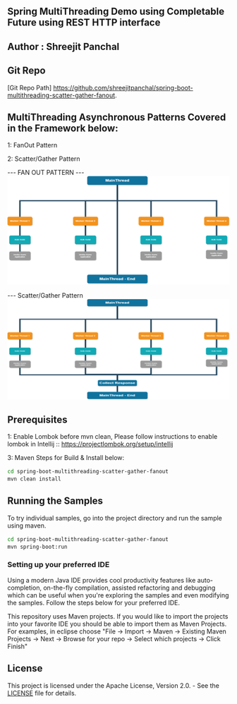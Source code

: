 ## Spring MultiThreading Demo using Completable Future using REST HTTP interface

## Author : Shreejit Panchal

## Git Repo
[Git Repo Path] https://github.com/shreejitpanchal/spring-boot-multithreading-scatter-gather-fanout.


## MultiThreading Asynchronous Patterns Covered in the Framework below:
1: FanOut Pattern 

2: Scatter/Gather Pattern

--- FAN OUT PATTERN ---
![fanout.png](resources/fanout.png)


--- Scatter/Gather Pattern
![scattergather.png](resources/scattergather.png)

## Prerequisites
1: Enable Lombok before mvn clean, Please follow instructions to enable lombok in Intellij :: 
https://projectlombok.org/setup/intellij 

3: Maven Steps for Build & Install below:
``` bash
cd spring-boot-multithreading-scatter-gather-fanout
mvn clean install
```

## Running the Samples

To try individual samples, go into the project directory and run the sample using maven.

``` bash
cd spring-boot-multithreading-scatter-gather-fanout
mvn spring-boot:run
```

### Setting up your preferred IDE

Using a modern Java IDE provides cool productivity features like auto-completion, on-the-fly compilation, assisted refactoring and debugging which can be useful when you're exploring the samples and even modifying the samples. Follow the steps below for your preferred IDE.

This repository uses Maven projects. If you would like to import the projects into your favorite IDE you should be able to import them as Maven Projects. For examples, in eclipse choose "File -> Import -> Maven -> Existing Maven Projects -> Next -> Browse for your repo -> Select which projects -> Click Finish"

## License

This project is licensed under the Apache License, Version 2.0. - See the [LICENSE](LICENSE) file for details.
